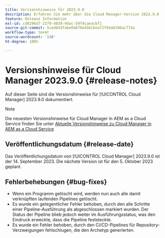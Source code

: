 ```yaml
---
title: Versionshinweise für 2023.9.0
description: Erfahren Sie mehr über die Cloud Manager-Version 2023.9.0.
feature: Release Information
exl-id: cd8296d7-2379-4839-9dac-59f4caeacbf1
source-git-commit: 5ced643fabe0a670e456cbea72f9da8196ac774a
workflow-type: tm+mt
source-wordcount: '138'
ht-degree: 100%

---
```


# Versionshinweise für Cloud Manager 2023.9.0 {#release-notes}

Auf dieser Seite sind die Versionshinweise für [!UICONTROL Cloud Manager] 2023.9.0 dokumentiert.

>[!NOTE]
>
>Die neuesten Versionshinweise für Cloud Manager in AEM as a Cloud Service finden Sie unter [Aktuelle Versionshinweise zu Cloud Manager in AEM as a Cloud Service](https://experienceleague.adobe.com/de/docs/experience-manager-cloud-service/content/release-notes/cloud-manager/current)

## Veröffentlichungsdatum {#release-date}

Das Veröffentlichungsdatum von [!UICONTROL Cloud Manager] 2023.9.0 ist der 14. September 2023. Die nächste Version ist für den 5. Oktober 2023 geplant.

## Fehlerbehebungen {#bug-fixes}

* Wenn ein Programm gelöscht wird, werden nun auch alle damit verknüpften laufenden Pipelines gelöscht.
* Es wurde ein gelegentlicher Fehler behoben, durch den alle Schritte einer Pipeline-Ausführung als abgeschlossen markiert wurden. Der Status der Pipeline blieb jedoch weiter im Ausführungsstatus, was den Eindruck erweckte, dass die Pipeline feststeckte.
* Es wurde ein Fehler behoben, durch den CI/CD-Pipelines für Repository-Verzweigungen fehlschlugen, die den Archetyp generierten.
